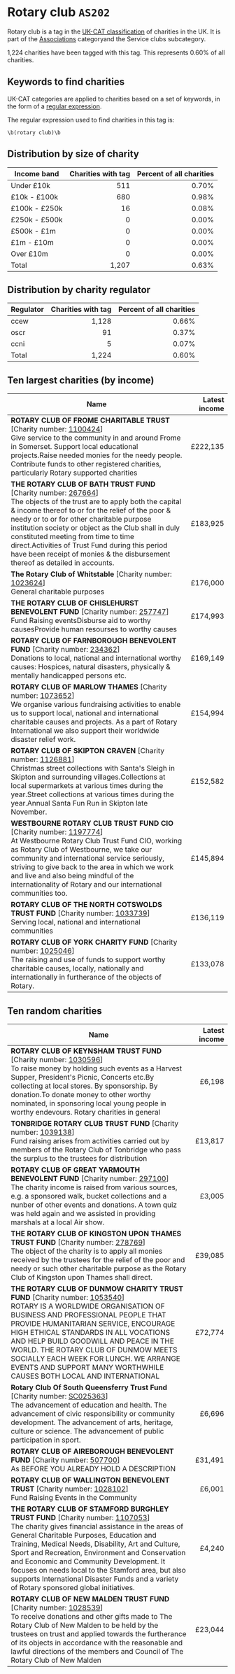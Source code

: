 # Rotary club `AS202`

Rotary club is a tag in the [UK-CAT classification](../tag_list.md) of charities in the 
UK. It is part of the [Associations](AS.md) categoryand the Service clubs subcategory.

1,224 charities have been tagged with this tag.
This represents 0.60% of all charities.

## Keywords to find charities

UK-CAT categories are applied to charities based on a set of keywords, in the form of a [regular expression](https://en.wikipedia.org/wiki/Regular_expression).

The regular expression used to find charities in this tag is:

`\b(rotary club)\b`



## Distribution by size of charity

Income band | Charities with tag | Percent of all charities
------------|-------------------:|-------------------------:
Under £10k | 511 | 0.70%
£10k - £100k | 680 | 0.98%
£100k - £250k | 16 | 0.08%
£250k - £500k | 0 | 0.00%
£500k - £1m | 0 | 0.00%
£1m - £10m | 0 | 0.00%
Over £10m | 0 | 0.00%
Total | 1,207 | 0.63%


## Distribution by charity regulator

Regulator | Charities with tag | Percent of all charities
------------|-------------------:|-------------------------:
ccew | 1,128 | 0.66%
oscr | 91 | 0.37%
ccni | 5 | 0.07%
Total | 1,224 | 0.60%


## Ten largest charities (by income)

Name | Latest income
-----|--------:
<strong>ROTARY CLUB OF FROME CHARITABLE TRUST</strong> [Charity number: [1100424](https://findthatcharity.uk/orgid/GB-CHC-1100424)]<br>Give service to the community in and around Frome in Somerset. Support local educational projects.Raise needed monies for the needy people. Contribute funds to other registered charities, particularly Rotary supported charities | £222,135
<strong>THE ROTARY CLUB OF BATH TRUST FUND</strong> [Charity number: [267664](https://findthatcharity.uk/orgid/GB-CHC-267664)]<br>The objects of the trust are to apply both the capital & income thereof to or for the relief of the poor & needy or to or for other charitable purpose institution society or object as the Club shall in duly constituted meeting from time to time direct.Activities of Trust Fund during this period have been receipt of monies & the disbursement thereof as detailed in accounts. | £183,925
<strong>The Rotary Club of Whitstable</strong> [Charity number: [1023624](https://findthatcharity.uk/orgid/GB-CHC-1023624)]<br>General charitable purposes | £176,000
<strong>THE ROTARY CLUB OF CHISLEHURST BENEVOLENT FUND</strong> [Charity number: [257747](https://findthatcharity.uk/orgid/GB-CHC-257747)]<br>Fund Raising eventsDisburse aid to worthy causesProvide human resourses to worthy causes | £174,993
<strong>ROTARY CLUB OF FARNBOROUGH BENEVOLENT FUND</strong> [Charity number: [234362](https://findthatcharity.uk/orgid/GB-CHC-234362)]<br>Donations to local, national and international worthy causes: Hospices,  natural disasters, physically & mentally handicapped persons etc. | £169,149
<strong>ROTARY CLUB OF MARLOW THAMES</strong> [Charity number: [1073652](https://findthatcharity.uk/orgid/GB-CHC-1073652)]<br>We organise various fundraising activities to enable us to support local, national and international charitable causes and projects. As a part of Rotary International we also support their worldwide disaster relief work. | £154,994
<strong>ROTARY CLUB OF SKIPTON CRAVEN</strong> [Charity number: [1126881](https://findthatcharity.uk/orgid/GB-CHC-1126881)]<br>Christmas street collections with Santa's Sleigh in Skipton and surrounding villages.Collections at local supermarkets at various times during the year.Street collections at various times during the year.Annual Santa Fun Run in Skipton late November. | £152,582
<strong>WESTBOURNE ROTARY CLUB TRUST FUND CIO</strong> [Charity number: [1197774](https://findthatcharity.uk/orgid/GB-CHC-1197774)]<br>At Westbourne Rotary Club Trust Fund CIO, working as Rotary Club of Westbourne, we take our community and international service seriously, striving to give back to the area in which we work and live and also being mindful of the internationality of Rotary and our international communities too. | £145,894
<strong>ROTARY CLUB OF THE NORTH COTSWOLDS TRUST FUND</strong> [Charity number: [1033739](https://findthatcharity.uk/orgid/GB-CHC-1033739)]<br>Serving local, national and international communities | £136,119
<strong>ROTARY CLUB OF YORK CHARITY FUND</strong> [Charity number: [1025046](https://findthatcharity.uk/orgid/GB-CHC-1025046)]<br>The raising and use of funds to support worthy charitable causes, locally, nationally and internationally in furtherance of the objects of Rotary. | £133,078


## Ten random charities

Name | Latest income
-----|--------:
<strong>ROTARY CLUB OF KEYNSHAM TRUST FUND</strong> [Charity number: [1030596](https://findthatcharity.uk/orgid/GB-CHC-1030596)]<br>To raise money by holding such events as a Harvest Supper, President's Picnic, Concerts etc.By collecting at local stores. By sponsorship. By donation.To donate money to other worthy nominated, in sponsoring local young people in worthy endevours. Rotary charities in general | £6,198
<strong>TONBRIDGE ROTARY CLUB TRUST FUND</strong> [Charity number: [1039138](https://findthatcharity.uk/orgid/GB-CHC-1039138)]<br>Fund raising arises from activities carried out by members of the Rotary Club of Tonbridge who pass the surplus to the trustees for distribution | £13,817
<strong>ROTARY CLUB OF GREAT YARMOUTH BENEVOLENT FUND</strong> [Charity number: [297100](https://findthatcharity.uk/orgid/GB-CHC-297100)]<br>The charity income is raised from various sources, e.g. a sponsored walk, bucket collections and a nunber of other events and donations.  A town quiz was held again and we assisted in providing marshals at a local Air show. | £3,005
<strong>THE ROTARY CLUB OF KINGSTON UPON THAMES TRUST FUND</strong> [Charity number: [278769](https://findthatcharity.uk/orgid/GB-CHC-278769)]<br>The object of the charity is to apply all monies received by the trustees for the relief of the poor and needy or such other charitable purpose as the Rotary Club of Kingston upon Thames shall direct. | £39,085
<strong>THE ROTARY CLUB OF DUNMOW CHARITY TRUST FUND</strong> [Charity number: [1053540](https://findthatcharity.uk/orgid/GB-CHC-1053540)]<br>ROTARY IS A WORLDWIDE ORGANISATION OF BUSINESS AND PROFESSIONAL PEOPLE THAT PROVIDE HUMANITARIAN SERVICE, ENCOURAGE HIGH ETHICAL STANDARDS IN ALL VOCATIONS AND HELP BUILD GOODWILL AND PEACE IN THE WORLD. THE ROTARY CLUB OF DUNMOW MEETS SOCIALLY EACH WEEK FOR LUNCH. WE ARRANGE EVENTS  AND SUPPORT MANY WORTHWHILE CAUSES BOTH LOCAL AND INTERNATIONAL | £72,774
<strong>Rotary Club Of South Queensferry Trust Fund</strong> [Charity number: [SC025363](https://findthatcharity.uk/orgid/GB-SC-SC025363)]<br>The advancement of education and health. The advancement of civic responsibility or community development. The advancement of arts, heritage, culture or science. The advancement of public participation in sport. | £6,696
<strong>ROTARY CLUB OF AIREBOROUGH BENEVOLENT FUND</strong> [Charity number: [507700](https://findthatcharity.uk/orgid/GB-CHC-507700)]<br>As BEFORE YOU ALREADY HOLD A DESCRIPTION | £31,491
<strong>ROTARY CLUB OF WALLINGTON BENEVOLENT TRUST</strong> [Charity number: [1028102](https://findthatcharity.uk/orgid/GB-CHC-1028102)]<br>Fund Raising Events in the Community | £6,001
<strong>THE ROTARY CLUB OF STAMFORD BURGHLEY TRUST FUND</strong> [Charity number: [1107053](https://findthatcharity.uk/orgid/GB-CHC-1107053)]<br>The charity gives financial assistance in the areas of General Charitable Purposes, Education and Training, Medical Needs, Disability, Art and Culture, Sport and Recreation, Environment and Conservation and Economic and Community Development. It focuses on needs local to the Stamford area, but also supports International Disaster Funds and a variety of Rotary sponsored global initiatives. | £4,240
<strong>ROTARY CLUB OF NEW MALDEN TRUST FUND</strong> [Charity number: [1028539](https://findthatcharity.uk/orgid/GB-CHC-1028539)]<br>To receive donations and other gifts made to The Rotary Club of New Malden to be held by the trustees on trust and applied towards the furtherance of its objects in accordance with the reasonable and lawful directions of the members and Council of The Rotary Club of New Malden | £23,044
